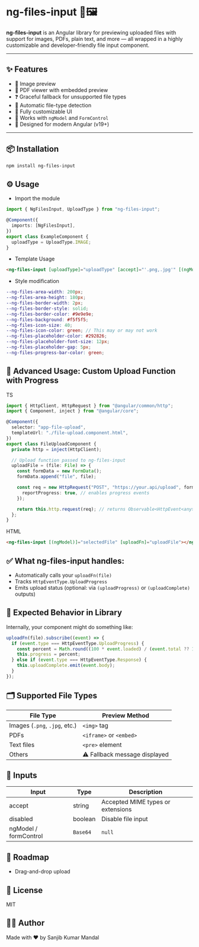 # ng-files-input 📁🖼️

**ng-files-input** is an Angular library for previewing uploaded files with support for images, PDFs, plain text, and more — all wrapped in a highly customizable and developer-friendly file input component.

---

## ✨ Features

- 📸 Image preview
- 📄 PDF viewer with embedded preview
- ❓ Graceful fallback for unsupported file types
- 🧠 Automatic file-type detection
- 🎨 Fully customizable UI
- 🔌 Works with `ngModel` and `FormControl`
- 🧩 Designed for modern Angular (v19+)

---

## 📦 Installation

```bash
npm install ng-files-input
```

## ⚙️ Usage

- Import the module

```ts
import { NgFilesInput, UploadType } from "ng-files-input";

@Component({
  imports: [NgFilesInput],
})
export class ExampleComponent {
  uploadType = UploadType.IMAGE;
}
```

- Template Usage

```html
<ng-files-input [uploadType]="uploadType" [accept]="'.png,.jpg'" [(ngModel)]="file" [disabled]="false" [showPreview]="true"> Please select image </ng-files-input>
```

- Style modification

```scss
--ng-files-area-width: 200px;
--ng-files-area-height: 180px;
--ng-files-border-width: 2px;
--ng-files-border-style: solid;
--ng-files-border-color: #9e9e9e;
--ng-files-background: #f5f5f5;
--ng-files-icon-size: 40;
--ng-files-icon-color: green; // This may or may not work
--ng-files-placeholder-color: #292826;
--ng-files-placeholder-font-size: 12px;
--ng-files-placeholder-gap: 5px;
--ng-files-progress-bar-color: green;
```

## 🚀 Advanced Usage: Custom Upload Function with Progress

TS

```ts
import { HttpClient, HttpRequest } from "@angular/common/http";
import { Component, inject } from "@angular/core";

@Component({
  selector: "app-file-upload",
  templateUrl: "./file-upload.component.html",
})
export class FileUploadComponent {
  private http = inject(HttpClient);

  // Upload function passed to ng-files-input
  uploadFile = (file: File) => {
    const formData = new FormData();
    formData.append("file", file);

    const req = new HttpRequest("POST", "https://your.api/upload", formData, {
      reportProgress: true, // enables progress events
    });

    return this.http.request(req); // returns Observable<HttpEvent<any>>
  };
}
```

HTML

```html
<ng-files-input [(ngModel)]="selectedFile" [uploadFn]="uploadFile"></ng-files-input>
```

## ✅ What ng-files-input handles:

- Automatically calls your `uploadFn(file)`
- Tracks `HttpEventType.UploadProgress`
- Emits upload status (optional: via `(uploadProgress)` or `(uploadComplete)` outputs)

## 🧩 Expected Behavior in Library

Internally, your component might do something like:

```ts
uploadFn(file).subscribe((event) => {
  if (event.type === HttpEventType.UploadProgress) {
    const percent = Math.round((100 * event.loaded) / (event.total ?? 1));
    this.progress = percent;
  } else if (event.type === HttpEventType.Response) {
    this.uploadComplete.emit(event.body);
  }
});
```

## 🗂️ Supported File Types

| File Type                     | Preview Method                |
| ----------------------------- | ----------------------------- |
| Images (`.png`, `.jpg`, etc.) | `<img>` tag                   |
| PDFs                          | `<iframe>` or `<embed>`       |
| Text files                    | `<pre>` element               |
| Others                        | ⚠️ Fallback message displayed |

## 🔧 Inputs

| Input                 | Type     | Description                       |
| --------------------- | -------- | --------------------------------- |
| accept                | string   | Accepted MIME types or extensions |
| disabled              | boolean  | Disable file input                |
| ngModel / formControl | `Base64` | `null`                            |

## 🚀 Roadmap

- Drag-and-drop upload

## 📄 License

MIT

## 👨‍💻 Author

Made with ❤️ by Sanjib Kumar Mandal
